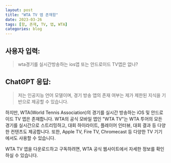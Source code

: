 ```yaml
---
layout: post
title: "WTA TV 앱 존재함"
date: 2023-03-26
tags: [함, 존재, TV, 앱, WTA]
categories: blog
---
```


## 사용자 입력:
> wta경기를 실시간방송하는 ios앱 또는 안드로이드 TV앱은 없나?

## ChatGPT 응답:
> 저는 인공지능 언어 모델이며, 경기 방송 앱의 존재 여부는 제가 제한된 지식을 기반으로 제공할 수 있습니다.

하지만, WTA(World Tennis Association)의 경기를 실시간 방송하는 iOS 및 안드로이드 TV 앱은 존재합니다. WTA의 공식 모바일 앱인 "WTA TV"는 WTA 투어의 모든 경기를 실시간으로 스트리밍하고, 대회 하이라이트, 플레이어 인터뷰, 대회 결과 등 다양한 컨텐츠도 제공합니다. 또한, Apple TV, Fire TV, Chromecast 등 다양한 TV 기기에서도 사용할 수 있습니다.

WTA TV 앱을 다운로드하고 구독하려면, WTA 공식 웹사이트에서 자세한 정보를 확인하실 수 있습니다.

